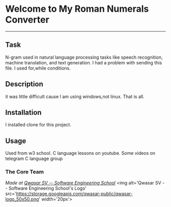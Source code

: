 # Welcome to My Roman Numerals Converter
***

## Task
N-gram  used in natural language processing tasks like speech recognition, machine translation, and text generation.
I had a problem with sending this file.
I used for,while conditions.

## Description
it was little difficult cause I am using windows,not linux. That is all.

## Installation
I installed clone for this project.

## Usage
Used from w3 school. C language lessons on youtube. Some videos on telegram C language group


### The Core Team


<span><i>Made at <a href='https://qwasar.io'>Qwasar SV -- Software Engineering School</a></i></span>
<span><img alt='Qwasar SV -- Software Engineering School's Logo' src='https://storage.googleapis.com/qwasar-public/qwasar-logo_50x50.png' width='20px'></span>
